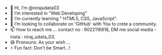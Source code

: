 - 👋 Hi, I’m @nirajudata03
- 👀 I’m interested in "Web Developing"
- 🌱 I’m currently learning " HTML5, CSS, JavaScript".
- 💞️ I’m looking to collaborate on 'GitHub' with You to crete a community.
- 📫 How to reach me ... contact no : 9022116818, DM me social media - insta : niraj_udata_03.
- 😄 Pronouns: As your wish ...
- ⚡ Fun fact: Don't be Smart...!

<!---
nirajudata03/nirajudata03 is a ✨ special ✨ repository because its `README.md` (this file) appears on your GitHub profile.
You can click the Preview link to take a look at your changes.
--->
